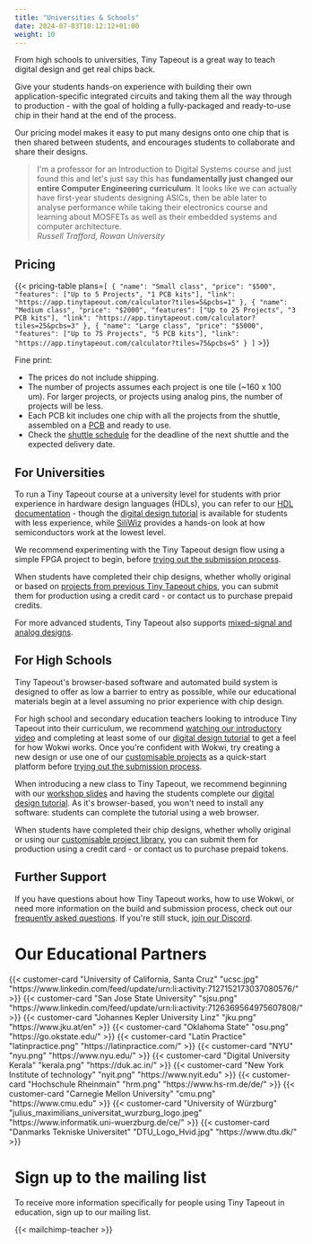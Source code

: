 ```yaml
---
title: "Universities & Schools"
date: 2024-07-03T10:12:12+01:00
weight: 10
---
```


From high schools to universities, Tiny Tapeout is a great way to teach digital design and get real chips back. 

Give your students hands-on experience with building their own application-specific integrated circuits and taking them all the way through to production - with the goal of holding a fully-packaged and ready-to-use chip in their hand at the end of the process.

Our pricing model makes it easy to put many designs onto one chip that is then shared between students, and encourages students to collaborate and share their designs.

> I'm a professor for an Introduction to Digital Systems course and just found this and let's just say this has **fundamentally just changed our entire Computer Engineering curriculum**. It looks like we can actually have first-year students designing ASICs, then be able later to analyse performance while taking their electronics course and learning about MOSFETs as well as their embedded systems and computer architecture.
> <br />_Russell Trafford, Rowan University_

## Pricing

{{< pricing-table plans=`[
  {
    "name": "Small class",
    "price": "$500",
    "features": ["Up to 5 Projects", "1 PCB kits"],
    "link": "https://app.tinytapeout.com/calculator?tiles=5&pcbs=1"
  },
  {
    "name": "Medium class",
    "price": "$2000",
    "features": ["Up to 25 Projects", "3 PCB kits"],
    "link": "https://app.tinytapeout.com/calculator?tiles=25&pcbs=3"
  },
  {
    "name": "Large class",
    "price": "$5000",
    "features": ["Up to 75 Projects", "5 PCB kits"],
    "link": "https://app.tinytapeout.com/calculator?tiles=75&pcbs=5"
  }
]` >}}

Fine print:

* The prices do not include shipping.
* The number of projects assumes each project is one tile (~160 x 100 um). For larger projects, or projects using analog pins, the number of projects will be less.
* Each PCB kit includes one chip with all the projects from the shuttle, assembled on a [PCB](/specs/pcb) and ready to use.
* Check the [shuttle schedule](/runs/) for the deadline of the next shuttle and the expected delivery date.

## For Universities

To run a Tiny Tapeout course at a university level for students with prior experience in hardware design languages (HDLs), you can refer to our [HDL documentation](/hdl/) - though the [digital design tutorial](/digital_design/) is available for students with less experience, while [SiliWiz](/siliwiz) provides a hands-on look at how semiconductors work at the lowest level.

We recommend experimenting with the Tiny Tapeout design flow using a simple FPGA project to begin, before [trying out the submission process](/submission/).

When students have completed their chip designs, whether wholly original or based on [projects from previous Tiny Tapeout chips](/runs/), you can submit them for production using a credit card - or contact us to purchase prepaid credits.

For more advanced students, Tiny Tapeout also supports [mixed-signal and analog designs](/specs/analog).

## For High Schools

Tiny Tapeout's browser-based software and automated build system is designed to offer as low a barrier to entry as possible, while our educational materials begin at a level assuming no prior experience with chip design.

For high school and secondary education teachers looking to introduce Tiny Tapeout into their curriculum, we recommend [watching our introductory video](https://youtu.be/f4w1QOpHzOo) and completing at least some of our [digital design tutorial](/digital_design/) to get a feel for how Wokwi works. Once you're confident with Wokwi, try creating a new design or use one of our [customisable projects](/tags/customisable/) as a quick-start platform before [trying out the submission process](/#get-your-submission-ready).

When introducing a new class to Tiny Tapeout, we recommend beginning with our [workshop slides](https://docs.google.com/presentation/d/1NHFC3NHHFAzqK8HMGjxMHXJJ6r4j15dY86nk-boGDNM) and having the students complete our [digital design tutorial](/digital_design/). As it's browser-based, you won't need to install any software: students can complete the tutorial using a web browser.

When students have completed their chip designs, whether wholly original or using our [customisable project library](/tags/customisable/), you can submit them for production using a credit card - or contact us to purchase prepaid tokens.

## Further Support

If you have questions about how Tiny Tapeout works, how to use Wokwi, or need more information on the build and submission process, check out our [frequently asked questions](/faq/). If you're still stuck, [join our Discord](https://discord.gg/rPK2nSjxy8).

# Our Educational Partners

<div style="display: flex; flex-wrap: wrap; justify-content: center;">
  {{< customer-card "University of California, Santa Cruz" "ucsc.jpg" "https://www.linkedin.com/feed/update/urn:li:activity:7127152173037080576/" >}}
  {{< customer-card "San Jose State University" "sjsu.png" "https://www.linkedin.com/feed/update/urn:li:activity:7126369564975607808/" >}}
  {{< customer-card "Johannes Kepler University Linz" "jku.png" "https://www.jku.at/en" >}}
  {{< customer-card "Oklahoma State" "osu.png" "https://go.okstate.edu/" >}}
  {{< customer-card "Latin Practice" "latinpractice.png" "https://latinpractice.com/" >}}
  {{< customer-card "NYU" "nyu.png" "https://www.nyu.edu/" >}}
  {{< customer-card "Digital University Kerala" "kerala.png" "https://duk.ac.in/" >}}
  {{< customer-card "New York Institute of technology" "nyit.png" "https://www.nyit.edu" >}}
  {{< customer-card "Hochschule Rheinmain" "hrm.png" "https://www.hs-rm.de/de/" >}}
  {{< customer-card "Carnegie Mellon University" "cmu.png" "https://www.cmu.edu" >}}
  {{< customer-card "University of Würzburg" "julius_maximilians_universitat_wurzburg_logo.jpeg" "https://www.informatik.uni-wuerzburg.de/ce/" >}} 
    {{< customer-card "Danmarks Tekniske Universitet" "DTU_Logo_Hvid.jpg" "https://www.dtu.dk/" >}} 
</div>

# Sign up to the mailing list

To receive more information specifically for people using Tiny Tapeout in education, sign up to our mailing list.

{{< mailchimp-teacher >}}
